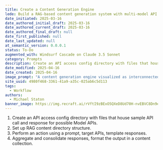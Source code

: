 ```yaml
---
title: Create a Content Generation Engine
lede: Build a RAG-based content generation system with multi-model API integration
date_initiated: 2025-03-16
date_authored_initial_draft: 2025-03-16
date_authored_current_draft: 2025-03-16
date_authored_final_draft: null
date_first_published: null
date_last_updated: null
at_semantic_version: 0.0.0.1
status: To-Do
augmented_with: Windsurf Cascade on Claude 3.5 Sonnet
category: Prompts
description: Create an API access config directory with files that house sample API call and response for possible Model APIs. Set up RAG content directory structure. Perform an action using a prompt, target APIs, template responses. Aggregate and consolidate responses, format the output in a content collection.
date_modified: 2025-04-16
date_created: 2025-04-16
image_prompt: "A content generation engine visualized as interconnected gears and pipelines, with AI icons, flowing data streams, and generated documents. Visuals include dashboards, content cards, and a sense of automated creativity."
site_uuid: 4980f468-3361-41a9-a35c-025ab6c5d113
tags:
  - Workflow
authors:
  - Michael Staton
banner_image: https://img.recraft.ai/rVftI9zBExO5QXeD8Ud70H-nvEBVC8Dn9eBJDA5mgVo/rs:fit:1024:2048:0/raw:1/plain/abs://external/images/520f18eb-5223-4518-9a90-21555c945c10
---
```

1. Create an API access config directory with files that house sample API call and response for possible Model APIs. 
2. Set up RAG content directory structure. 
3. Perform an action using a prompt, target APIs, template responses. 
4. Aggregate and consolidate responses, format the output in a content collection.